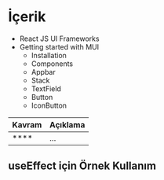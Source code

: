 # İçerik

- React JS UI Frameworks 
- Getting started with MUI
  - Installation
  - Components
  - Appbar
  - Stack
  - TextField
  - Button
  - IconButton



| Kavram | Açıklama |
| ------ | -------- |
| ****   | ...      |


## useEffect için Örnek Kullanım

```js

```
